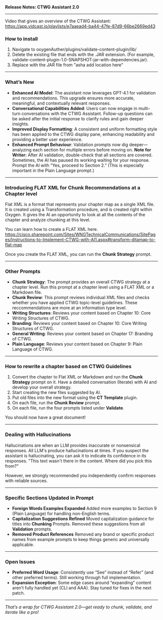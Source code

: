 **Release Notes: CTWG Assistant 2.0**

---

Video that gives an overview of the CTWG Assistant: https://app.vidcast.io/playlists/e7aaead4-ba44-47fe-87d9-66be2669ed43 


### How to install

1. Navigate to oxygenAuther/plugins/validate-content-plugin/lib/
2. Delete the existing file that ends with the .JAR extension. (For example, validate-content-plugin-1.0-SNAPSHOT-jar-with-dependencies.jar). 
3. Replace with the JAR file from "asha add location here"

---

### What’s New

* **Enhanced AI Model**: The assistant now leverages GPT-4.1 for validation and recommendations. This upgrade ensures more accurate, meaningful, and contextually relevant responses.
* **Conversational Capabilities Added**: Users can now engage in multi-turn conversations with the CTWG Assistant. Follow-up questions can be asked after the initial response to clarify rules and gain deeper insights.
* **Improved Display Formatting**: A consistent and uniform formatting style has been applied to the CTWG display pane, enhancing readability and providing a better user experience.
* **Enhanced Prompt Behaviour**: Validation prompts now dig deeper—analyzing each section for multiple errors before moving on.
  **Note for Writer:** After AI validation, double-check that all sections are covered.  Sometimes, the AI has paused its working waiting for your response. Prompt the AI with “Yes, proceed to Section 2.” (This is especially important in the Plain Language prompt.)
---

### Introducing FLAT XML for Chunk Recommendations at a Chapter level

Flat XML is a format that represents your chapter map as a single XML file. It is created using a Transformation procedure, and is created right within Oxygen.  It gives the AI an opportunity to look at all the contents of the chapter and analyze chunking at this level. 

You can learn how to create a FLAT XML here. 
https://cisco.sharepoint.com/Sites/WNGTechnicalCommunications/SitePages/Instructions-to-Implement-CTWG-with-AI1.aspx#transform-ditamap-to-flat-map

Once you create the FLAT XML, you can run the **Chunk Strategy** prompt. 

---


### Other Prompts
- **Chunk Strategy**: The prompt provides an overall CTWG strategy at a chapter level. Run this prompt at a chapter level using a FLAT XML or a Markdown file. 
- **Chunk Review**: This prompt reviews individual XML files and checks whether you have applied CTWG topic-level guidelines. These reccommendations are more at an information type level.  
- **Writing Structures**: Reviews your content based on Chapter 10: Core Writing Structures of CTWG.
- **Branding**: Reviews your content based on Chapter 10: Core Writing Structures of CTWG.
- **General Writing**: Reviews your content based on Chapter 17: Branding of CTWG.
- **Plain Language**: Reviews your content based on Chapter 9: Plain Language of CTWG.

---

### How to rewrite a chapter based on CTWG Guidelines

1. Convert the chapter to Flat XML or Markdown and run the **Chunk Strategy** prompt on it. Have a detailed conversation (Iterate) with AI and develop your overall strategy.
2. Start creating the new files suggested by AI.
3. Put old files into the new format using the **CT Template** plugin. 
4. On each file, run the **Chunk Review** prompt.
5. On each file, run the four prompts listed under **Validate**.

You should now have a great document!

---

### Dealing with Hallucinations

Hallucinations are when an LLM provides inaccurate or nonsensical responses. All LLM's produce hallucinations at times. If you suspect the assistant is hallucinating, you can ask it to indicate its confidence in its responses. "This text wasn't there in the content. Where did you pick this from?" 

However, we strongly recommended you independently confirm responses with reliable sources.

---


### Specific Sections Updated in Prompt

* **Foreign Words Examples Expanded**
Added more examples to Section 9 (Plain Language) for handling non-English terms.
* **Capitalization Suggestions Refined**
Moved capitalization guidance for titles into **Chunking** Prompts. Removed these suggestions from all **Validation** prompts.
* **Removed Product References**
Removed  any brand or specific product names from example prompts to keep things generic and universally applicable.

---

### Open Issues

* **Preferred Word Usage**: Consistently use “See” instead of “Refer” (and other preferred terms). Still working through full implementation.
* **Expansion Exception**: Some edge cases around “expanding” content aren’t fully handled yet (CLI and AAA). Stay tuned for fixes in the next patch.

---

*That’s a wrap for CTWG Assistant 2.0—get ready to chunk, validate, and iterate like a pro!*
